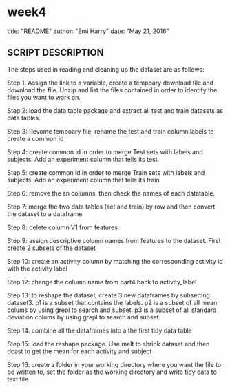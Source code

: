 # week4




 title: "README"
 author: "Emi Harry"
 date: "May 21, 2016"

## SCRIPT DESCRIPTION
The steps used in reading and cleaning up the dataset are as follows:

Step 1:  Assign the link to a variable, create a tempoary download file and download the file. Unzip and list the files contained in order to identify the files you want to work on.


Step 2: load the data table package and extract all test and train datasets as data tables.

Step 3: Revome tempoary file, rename the test and train column labels to create a common id

Step 4: create common id in order to merge Test  sets with labels and subjects. Add an experiment column that tells its test.

Step 5: create common id in order to merge Train sets with labels and subjects.  Add an experiment column that tells its train

Step 6: remove the sn columns, then check the names of each datatable.

Step 7: merge the two data tables (set and train) by row and then convert the dataset to a dataframe

Step 8: delete column V1 from features

Step 9: assign descriptive column names from features to the dataset. First create 2 subsets of the dataset

Step 10:  create an activity column by matching the corresponding activity id with the activity label

Step 12: change the column name from part4 back to activity_label 

Step 13: to reshape the dataset, create 3 new dataframes by subsetting dataset3. p1 is a subset that contains the labels. p2 is a subset of all mean colums by using grepl to search and subset. p3 is a subset of all standard deviation colums by using grepl to search and subset.

Step 14: combine all the dataframes into a the first tidy data table

Step 15: load the reshape package. Use melt to shrink dataset and then dcast to get the mean for each activity and subject

Step 16: create a folder in your working directory where you want the file to be written to, set the folder as the working directory and write tidy data to text file
